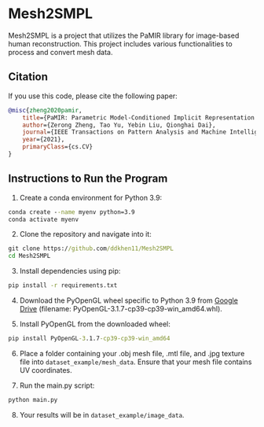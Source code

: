 # Mesh2SMPL

Mesh2SMPL is a project that utilizes the PaMIR library for image-based human reconstruction. This project includes various functionalities to process and convert mesh data.

## Citation

If you use this code, please cite the following paper:

```bibtex
@misc{zheng2020pamir,
    title={PaMIR: Parametric Model-Conditioned Implicit Representation for Image-based Human Reconstruction},
    author={Zerong Zheng, Tao Yu, Yebin Liu, Qionghai Dai},
    journal={IEEE Transactions on Pattern Analysis and Machine Intelligence},
    year={2021},
    primaryClass={cs.CV}
}
```

## Instructions to Run the Program

1. Create a conda environment for Python 3.9:
```cmd
conda create --name myenv python=3.9
conda activate myenv
```

2. Clone the repository and navigate into it:
```cmd
git clone https://github.com/ddkhen11/Mesh2SMPL
cd Mesh2SMPL
```

3. Install dependencies using pip:
```cmd
pip install -r requirements.txt
```

4. Download the PyOpenGL wheel specific to Python 3.9 from [Google Drive](https://drive.google.com/drive/folders/1mz7faVsrp0e6IKCQh8MyZh-BcCqEGPwx) (filename: PyOpenGL-3.1.7-cp39-cp39-win_amd64.whl).

5. Install PyOpenGL from the downloaded wheel:
```cmd
pip install PyOpenGL-3.1.7-cp39-cp39-win_amd64
```

6. Place a folder containing your .obj mesh file, .mtl file, and .jpg texture file into `dataset_example/mesh_data`. Ensure that your mesh file contains UV coordinates.

7. Run the main.py script:
```cmd
python main.py
```

8. Your results will be in `dataset_example/image_data`.
